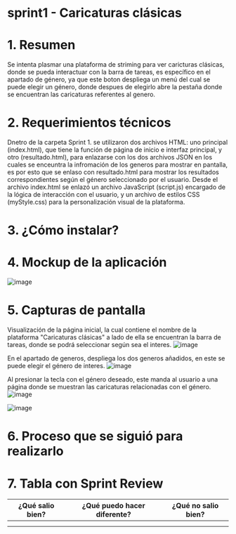 # sprint1 - Caricaturas clásicas

# 1. Resumen
Se intenta plasmar una plataforma de striming para ver caricturas clásicas, donde se pueda interactuar con la barra de tareas, es específico en el apartado de género, ya que este boton despliega un menú del cual se puede elegir un género, donde despues de elegirlo abre la pestaña donde se encuentran las caricaturas referentes al genero.
# 2. Requerimientos técnicos
Dnetro de la carpeta Sprint 1. se utilizaron dos archivos HTML: uno principal (index.html), que tiene la función de página de inicio e interfaz principal, y otro (resultado.html), para enlazarse con los dos archivos JSON en los cuales se enceuntra la infromación de los generos para mostrar en pantalla, es por esto que se enlaso con resultado.html para mostrar los resultados correspondientes según el género seleccionado por el usuario.
Desde el archivo index.html se enlazó un archivo JavaScript (script.js) encargado de la lógica de interacción con el usuario, y un archivo de estilos CSS (myStyle.css) para la personalización visual de la plataforma.
# 3. ¿Cómo instalar?

# 4. Mockup de la aplicación
![image](https://github.com/user-attachments/assets/366a22b8-1157-4c57-8dbc-623dc75f7552)

# 5. Capturas de pantalla
Visualización de la página inicial, la cual contiene el nombre de la plataforma "Caricaturas clásicas" a lado de ella se encuentran la barra de tareas, donde se podrá seleccionar según sea el interes.
![image](https://github.com/user-attachments/assets/55724c79-e78f-48ca-a660-ca65e9cfe903)

En el apartado de generos, despliega los dos generos añadidos, en este se puede elegir el género de interes.
![image](https://github.com/user-attachments/assets/5730506e-7627-4087-9cfe-d2fa9c0285af)

Al presionar la tecla con el género deseado, este manda al usuario a una página donde se muestran las caricaturas relacionadas con el género.
![image](https://github.com/user-attachments/assets/66a0c6b4-80d5-4c80-b837-be3dde1d0f75)


![image](https://github.com/user-attachments/assets/ed9d6d9f-6cd2-4908-84b8-96d385e1ae21)



# 6. Proceso que se siguió para realizarlo

# 7. Tabla con Sprint Review
| ¿Qué salio bien? | ¿Qué puedo hacer diferente? | ¿Qué no salio bien? |
|------------------|-----------------------------|---------------------|
|                  |                             |                     |
|                  |                             |                     |
